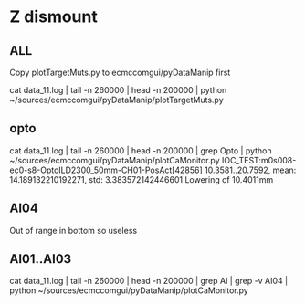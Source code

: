 # Z dismount


## ALL
Copy plotTargetMuts.py to ecmccomgui/pyDataManip first

cat data_11.log | tail -n 260000 | head -n 200000 | python ~/sources/ecmccomgui/pyDataManip/plotTargetMuts.py


## opto
cat data_11.log | tail -n 260000 | head -n 200000 | grep Opto |  python ~/sources/ecmccomgui/pyDataManip/plotCaMonitor.py
IOC_TEST:m0s008-ec0-s8-OptoILD2300_50mm-CH01-PosAct[42856] 10.3581..20.7592, mean: 14.189132210192271, std: 3.383572142446601
Lowering of 10.4011mm

## AI04
Out of range in bottom so useless

## AI01..AI03
cat data_11.log | tail -n 260000 | head -n 200000 | grep AI |  grep -v AI04 |  python ~/sources/ecmccomgui/pyDataManip/plotCaMonitor.py






